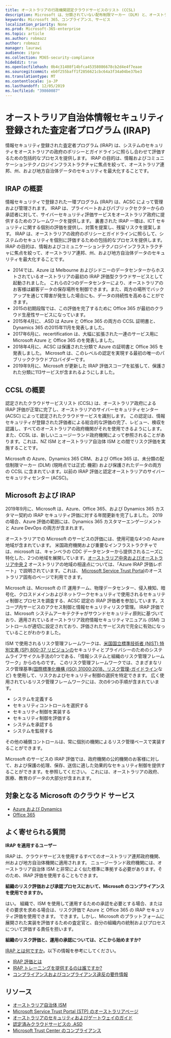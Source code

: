 ```yaml
---
title: オーストラリアの行政機関認定クラウドサービスのリスト (CCSL)
description: Microsoft は、分類されていない配布制限マーカー (DLM) と、オーストラリアのサイバーセキュリティセンター (ACSC) による IRAP 評価および認定に基づく保護されたデータの両方に対して、オーストラリア認定クラウドサービスのリストに含まれています。
keywords: Microsoft 365、コンプライアンス、サービス
localization_priority: None
ms.prod: Microsoft-365-enterprise
ms.topic: article
ms.author: robmazz
author: robmazz
manager: laurawi
audience: itpro
ms.collection: M365-security-compliance
hideEdit: true
ms.openlocfilehash: 0b4c31408f14bfca45358086678cb2d4e4f7eaae
ms.sourcegitcommit: eb0f255baff1f2856621cbc64a3f34a04be37be3
ms.translationtype: MT
ms.contentlocale: ja-JP
ms.lasthandoff: 12/05/2019
ms.locfileid: "39860087"
---
```

# <a name="australian-government-information-security-registered-assessor-program-irap"></a>オーストラリア自治体情報セキュリティ登録された査定者プログラム (IRAP)

情報セキュリティ登録された査定者プログラム (IRAP) は、システムのセキュリティをオーストラリアの政府のポリシーとガイドラインに照らし合わせて評価するための包括的なプロセスを提供します。 IRAP の目的は、情報およびコミュニケーションテクノロジインフラストラクチャに焦点を絞って、オーストラリア連邦、州、および地方自治体データのセキュリティを最大化することです。

## <a name="irap-overview"></a>IRAP の概要

情報セキュリティで登録された一環プログラム (IRAP) は、ACSC によって管理および管理されます。 IRAP は、プライベートおよびパブリックセクターからの承認者に対して、サイバーセキュリティ評価サービスをオーストラリア政府に提供するためのフレームワークを提供します。 裏書された IRAP 一環は、ICT セキュリティに関する個別の評価を提供し、対策を提案し、残留リスクを提案します。 IRAP は、オーストラリアの政府のポリシーとガイドラインに照らして、システムのセキュリティを個別に評価するための包括的なプロセスを提供します。 IRAP の目的は、情報およびコミュニケーションテクノロジインフラストラクチャに焦点を絞って、オーストラリア連邦、州、および地方自治体データのセキュリティを最大化することです。

- 2014では、Azure は Melbourne およびシドニーのデータセンターからホストされているオーストラリアの最初の IRAP 評価型クラウドサービスとして起動されました。 これらの2つのデータセンターにより、オーストラリアのお客様は顧客データの保存場所を制御できます。また、両方の場所でバックアップを通じて障害が発生した場合にも、データの持続性を高めることができます。
- 2015の初期段階では、この評価を完了するために Office 365 が最初のクラウド生産性サービスになっています。
- 2015年4月に、.ASD は Azure と Office 365 の両方の CCSL 証明書と、Dynamics 365 の2015年11月を発表しました。
- 2017年6月に、recertification は、大幅に拡張された一連のサービス用に Microsoft Azure と Office 365 のを発表しました。
- 2018年4月に、ACSC は保護された分類で Azure の証明書と Office 365 を発表しました。 Microsoft は、このレベルの認定を実現する最初の唯一のパブリッククラウドプロバイダーです。
- 2019年9月に、Microsoft が更新した IRAP 評価スコープを拡張して、保護された分類に113サービスが含まれるようにしました。

## <a name="ccsl-overview"></a>CCSL の概要

認定されたクラウドサービスリスト (CCSL) は、オーストラリア政府による IRAP 評価が正常に完了し、オーストラリアのサイバーセキュリティセンター (ACSC) によって認定されたクラウドサービスを識別します。 この認定は、情報セキュリティが登録された評価者による総合的な評価の完了、レビュー、検収を認識し、すべてのオーストラリアの政府機関がそれを使用できるようにします。 また、CCSL は、新しいニュージーランド政府機関によって参照されることがあります。これは、NZ ISM とオーストラリア自治体 ISM との間でリスク評価を実施することです。

Microsoft の Azure、Dynamics 365 CRM、および Office 365 は、未分類の配信制限マーカー (DLM) (現時点では正式: 機密) および保護されたデータの両方の CCSL に含まれています。以前の IRAP 評価と認定オーストラリアのサイバーセキュリティセンター (ACSC)。

## <a name="microsoft-and-irap"></a>Microsoft および IRAP

2019年9月に、Microsoft は、Azure、Office 365、および Dynamics 365 カスタマー契約の IRAP セキュリティ評価に対する年間更新を完了しました。 2019の場合、Azure 評価の範囲には、Dynamics 365 カスタマーエンゲージメントと Azure DevOps の両方が含まれます。

オーストラリアでの Microsoft のサービスの評価には、使用可能な4つの Azure 地域が含まれています。 米国政府機関および重要なインフラストラクチャでは、microsoft は、キャンベラの CDC データセンターから提供されるニーズに特化した、2つの地域を展開しています。[オーストラリア中央およびオーストラリア中央 2](https://azure.microsoft.com/global-infrastructure/australia/) オーストラリアの地域の相違点については、「Azure IRAP 評価レポート」で説明されています。これは、 [Microsoft Service Trust Portal](https://aka.ms/au-irap)のオーストラリア固有のページで利用できます。

Microsoft は、Microsoft の IT 運用チーム、物理データセンター、侵入検知、暗号化、クロスドメインおよびネットワークセキュリティで使用されるセキュリティ制御とプロセスを調査する、ACSC 認定の IRAP 評価者を参加しています。スコープ内サービスのアクセス制御と情報セキュリティリスク管理。 IRAP 評価では、Microsoft システムアーキテクチャがサウンドセキュリティ原則に基づいており、適用されているオーストラリア政府情報セキュリティマニュアル (ISM) コントロールが適切に設定されており、評価されたサービス内で完全に有効になっていることがわかりました。

ISM で使用されるリスク管理フレームワークは、[米国国立標準技術者 (NIST) 特別文書 (SP) 800-37 リビジョンの](https://csrc.nist.gov/publications/detail/sp/800-37/rev-2/final)セキュリティとプライバシーのためのシステムライフサイクル手法の1つである、「情報システムと組織のリスク管理フレームワーク」からのものです。 このリスク管理フレームワークでは、さまざまなリスク管理基準[(国際標準化機構 (ISO) 31000:2018、リスク管理-ガイドライン](https://www.iso.org/standard/65694.html)など) を使用して、リスクおよびセキュリティ制御の選択を特定できます。 広く使用されているリスク管理フレームワークには、次の6つの手順が含まれています。

- システムを定義する
- セキュリティコントロールを選択する
- セキュリティ制御を実装する
- セキュリティ制御を評価する
- システムを承認する
- システムを監視する

その他の補償コントロールは、常に個別の機関によるリスク管理ベースで実装することができます。

Microsoft のサービスの IRAP 評価では、政府機関の公的機関のお客様に対して、および保護の処理、保存、送信に適した効果的なセキュリティ制御を提供することができます。を参照してください。 これには、オーストラリアの政府、医療、教育のデータの大部分が含まれます。

## <a name="microsoft-in-scope-cloud-services"></a>対象となる Microsoft のクラウド サービス

- [Azure および Dynamics](https://aka.ms/AzureCompliance)
- [Office 365](https://aka.ms/Office365ComplianceOfferings)

## <a name="frequently-asked-questions"></a>よく寄せられる質問

**IRAP を適用するユーザー**

IRAP は、クラウドサービスを使用するすべてのオーストラリア連邦政府機関、州および地方自治体機関に適用されます。 ニュージーランド政府機関には、オーストラリア自治体 ISM と非常によく似た標準に準拠する必要があります。そのため、IRAP 評価を使用することもできます。

**組織のリスク評価および承認プロセスにおいて、Microsoft のコンプライアンスを使用できますか。**

はい。 組織で、ISM を使用して運用するための承認を必要とする場合、またはその要求を求める場合は、リスク評価で Azure と Office 365 の IRAP セキュリティ評価を使用できます。 できます。しかし、Microsoft のプラットフォームに展開された実装を評価するための査定官と、自分の組織内の統制およびプロセスについて評価する責任を担います。

**組織のリスク評価と、運用の承認については、どこから始めますか?**

[IRAP とは何ですか](https://www.cyber.gov.au/irap/what-irap)。以下の情報を参考にしてください。

- [IRAP 評価とは](https://acsc.gov.au/infosec/irap/irap_assessments.htm)
- [IRAP トレーニングを提供するのは誰ですか?](https://acsc.gov.au/infosec/irap/training.htm)
- [コンプライアンスおよびコンプライアンス違反の要件情報](https://acsc.gov.au/infosec/irap/compliance.htm)

## <a name="resources"></a>リソース

- [オーストラリア自治体 ISM](https://acsc.gov.au/infosec/ism/index.htm)
- [Microsoft Service Trust Portal (STP) のオーストラリアページ](https://aka.ms/au-irap)
- [オーストラリアのセキュリティおよびゲートウェイのガイド](https://docs.microsoft.com/azure/azure-australia)
- [認定済みクラウドサービスの .ASD](https://acsc.gov.au/infosec/irap/certified_clouds.htm)
- [Microsoft Trust Center のコンプライアンス](https://www.microsoft.com/trust-center/compliance/compliance-overview)
